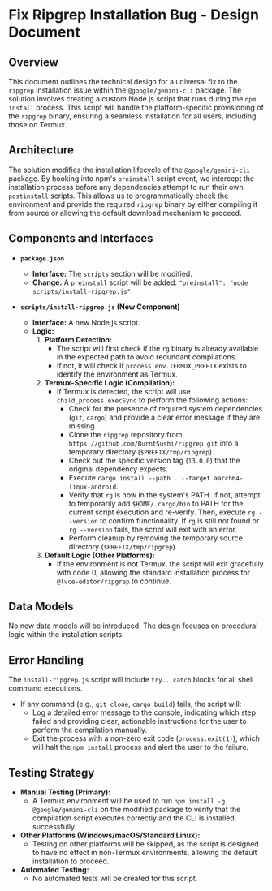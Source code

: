 # Fix Ripgrep Installation Bug - Design Document

## Overview

This document outlines the technical design for a universal fix to the `ripgrep` installation issue within the `@google/gemini-cli` package. The solution involves creating a custom Node.js script that runs during the `npm install` process. This script will handle the platform-specific provisioning of the `ripgrep` binary, ensuring a seamless installation for all users, including those on Termux.

## Architecture

The solution modifies the installation lifecycle of the `@google/gemini-cli` package. By hooking into npm's `preinstall` script event, we intercept the installation process before any dependencies attempt to run their own `postinstall` scripts. This allows us to programmatically check the environment and provide the required `ripgrep` binary by either compiling it from source or allowing the default download mechanism to proceed.

## Components and Interfaces

- **`package.json`**
  - **Interface:** The `scripts` section will be modified.
  - **Change:** A `preinstall` script will be added: `"preinstall": "node scripts/install-ripgrep.js"`.

- **`scripts/install-ripgrep.js` (New Component)**
  - **Interface:** A new Node.js script.
  - **Logic:**
    1.  **Platform Detection:**
        - The script will first check if the `rg` binary is already available in the expected path to avoid redundant compilations.
        - If not, it will check if `process.env.TERMUX_PREFIX` exists to identify the environment as Termux.
    2.  **Termux-Specific Logic (Compilation):**
        - If Termux is detected, the script will use `child_process.execSync` to perform the following actions:
          - Check for the presence of required system dependencies (`git`, `cargo`) and provide a clear error message if they are missing.
          - Clone the `ripgrep` repository from `https://github.com/BurntSushi/ripgrep.git` into a temporary directory (`$PREFIX/tmp/ripgrep`).
          - Check out the specific version tag (`13.0.0`) that the original dependency expects.
          - Execute `cargo install --path . --target aarch64-linux-android`.
          - Verify that `rg` is now in the system's PATH. If not, attempt to temporarily add `$HOME/.cargo/bin` to PATH for the current script execution and re-verify. Then, execute `rg --version` to confirm functionality. If `rg` is still not found or `rg --version` fails, the script will exit with an error.
          - Perform cleanup by removing the temporary source directory (`$PREFIX/tmp/ripgrep`).
    3.  **Default Logic (Other Platforms):**
        - If the environment is not Termux, the script will exit gracefully with code 0, allowing the standard installation process for `@lvce-editor/ripgrep` to continue.

## Data Models

No new data models will be introduced. The design focuses on procedural logic within the installation scripts.

## Error Handling

The `install-ripgrep.js` script will include `try...catch` blocks for all shell command executions.
- If any command (e.g., `git clone`, `cargo build`) fails, the script will:
  - Log a detailed error message to the console, indicating which step failed and providing clear, actionable instructions for the user to perform the compilation manually.
  - Exit the process with a non-zero exit code (`process.exit(1)`), which will halt the `npm install` process and alert the user to the failure.

## Testing Strategy

- **Manual Testing (Primary):**
  - A Termux environment will be used to run `npm install -g @google/gemini-cli` on the modified package to verify that the compilation script executes correctly and the CLI is installed successfully.
- **Other Platforms (Windows/macOS/Standard Linux):**
  - Testing on other platforms will be skipped, as the script is designed to have no effect in non-Termux environments, allowing the default installation to proceed.
- **Automated Testing:**
  - No automated tests will be created for this script.